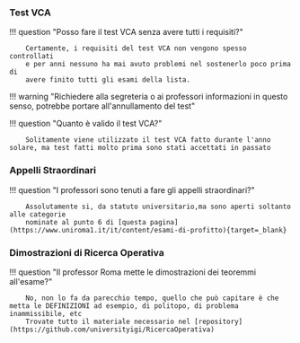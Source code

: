 <style>
  .md-typeset h1,
  .md-content__button {
    display: none;
  }
</style>

### Test VCA

!!! question "Posso fare il test VCA senza avere tutti i requisiti?"

		Certamente, i requisiti del test VCA non vengono spesso controllati
		e per anni nessuno ha mai avuto problemi nel sostenerlo poco prima di
		avere finito tutti gli esami della lista.

!!! warning "Richiedere alla segreteria o ai professori informazioni in questo senso, potrebbe portare all'annullamento del test"

!!! question "Quanto è valido il test VCA?"

		Solitamente viene utilizzato il test VCA fatto durante l'anno solare, ma test fatti molto prima sono stati accettati in passato

### Appelli Straordinari

!!! question "I professori sono tenuti a fare gli appelli straordinari?"

		Assolutamente si, da statuto universitario,ma sono aperti soltanto alle categorie
		nominate al punto 6 di [questa pagina](https://www.uniroma1.it/it/content/esami-di-profitto){target=_blank}


### Dimostrazioni di Ricerca Operativa

!!! question "Il professor Roma mette le dimostrazioni dei teoremmi all'esame?"

		No, non lo fa da parecchio tempo, quello che può capitare è che metta le DEFINIZIONI ad esempio, di politopo, di problema inammissibile, etc
		Trovate tutto il materiale necessario nel [repository](https://github.com/universityigi/RicercaOperativa)
